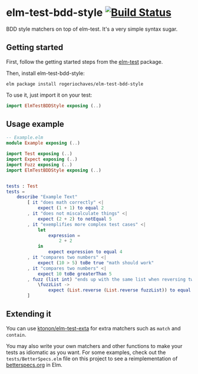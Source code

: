 elm-test-bdd-style [![Build Status][ci-svg]][ci-url]
==================

[ci-svg]: https://circleci.com/gh/rogeriochaves/elm-test-bdd-style.svg?style=shield
[ci-url]: https://circleci.com/gh/rogeriochaves/elm-test-bdd-style

BDD style matchers on top of elm-test. It's a very simple syntax sugar.

## Getting started ##

First, follow the getting started steps from the [elm-test](https://github.com/elm-community/elm-test) package.

Then, install elm-test-bdd-style:

```
elm package install rogeriochaves/elm-test-bdd-style
```

To use it, just import it on your test:

```elm
import ElmTestBDDStyle exposing (..)
```

## Usage example ##

```elm
-- Example.elm
module Example exposing (..)

import Test exposing (..)
import Expect exposing (..)
import Fuzz exposing (..)
import ElmTestBDDStyle exposing (..)


tests : Test
tests =
    describe "Example Text"
        [ it "does math correctly" <|
            expect (1 + 1) to equal 2
        , it "does not miscalculate things" <|
            expect (2 + 2) to notEqual 5
        , it "exemplifies more complex test cases" <|
            let
                expression =
                    2 + 2
            in
                expect expression to equal 4
        , it "compares two numbers" <|
            expect (10 > 5) toBe true "math should work"
        , it "compares two numbers" <|
            expect 10 toBe greaterThan 5
        , fuzz (list int) "ends up with the same list when reversing twice" <|
            \fuzzList ->
                expect (List.reverse (List.reverse fuzzList)) to equal fuzzList
        ]
```

## Extending it ##

You can use [ktonon/elm-test-exta](http://package.elm-lang.org/packages/ktonon/elm-test-extra/1.6.2/Expect-Extra) for extra matchers such as `match` and `contain`.

You may also write your own matchers and other functions to make your tests as idiomatic as you want. For some examples, check out the `tests/BetterSpecs.elm` file on this project to see a reimplementation of [betterspecs.org](http://www.betterspecs.org/) in Elm.